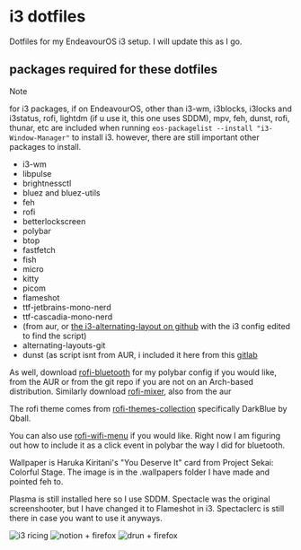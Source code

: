 # i3 dotfiles
Dotfiles for my EndeavourOS i3 setup. I will update this as I go.

## packages required for these dotfiles
> [!NOTE]
> for i3 packages, if on EndeavourOS, other than i3-wm, i3blocks, i3locks and i3status, rofi, lightdm (if u use it, this one uses SDDM), mpv, feh, dunst, rofi, thunar, etc are included when running ```eos-packagelist --install "i3-Window-Manager"``` to install i3. however, there are still important other packages to install.

- i3-wm
- libpulse
- brightnessctl
- bluez and bluez-utils
- feh
- rofi
- betterlockscreen
- polybar
- btop
- fastfetch
- fish
- micro
- kitty
- picom
- flameshot
- ttf-jetbrains-mono-nerd
- ttf-cascadia-mono-nerd
- (from aur, or [the i3-alternating-layout on github](https://github.com/olemartinorg/i3-alternating-layout?tab=readme-ov-file) with the i3 config edited to find the script)
- alternating-layouts-git
- dunst (as script isnt from AUR, i included it here from this [gitlab](https://gitlab.com/Nmoleo/i3-volume-brightness-indicator)
  
As well, download [rofi-bluetooth](https://github.com/nickclyde/rofi-bluetooth/tree/master) for my polybar config if you would like, from the AUR or from the git repo if you are not on an Arch-based distribution. Similarly download [rofi-mixer](https://github.com/joshpetit/rofi-mixer), also from the aur

The rofi theme comes from [rofi-themes-collection](https://github.com/newmanls/rofi-themes-collection) specifically DarkBlue by Qball.

You can also use [rofi-wifi-menu](https://github.com/ericmurphyxyz/rofi-wifi-menu) if you would like. Right now I am figuring out how to include it as a click event in polybar the way I did for bluetooth.

Wallpaper is Haruka Kiritani's "You Deserve It" card from Project Sekai: Colorful Stage. The image is in the .wallpapers folder I have made and pointed feh to.

Plasma is still installed here so I use SDDM. Spectacle was the original screenshooter, but I have changed it to Flameshot in i3. Spectaclerc is still there in case you want to use it anyways.


![i3 ricing](https://github.com/user-attachments/assets/381bcdd8-d506-4ffc-9632-a439bb43e09d)
![notion + firefox](https://github.com/user-attachments/assets/439aa820-9dc1-4eb0-9629-9c92c6af8a0c)
![drun + firefox](https://github.com/user-attachments/assets/6f46d6ba-80ed-4433-a5dd-c7405367bfa7)
